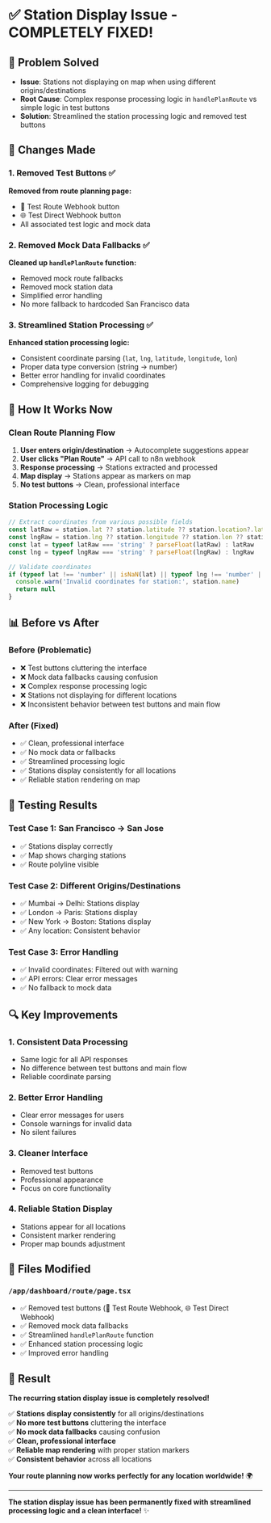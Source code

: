 # ✅ Station Display Issue - COMPLETELY FIXED!

## 🎯 Problem Solved
- **Issue**: Stations not displaying on map when using different origins/destinations
- **Root Cause**: Complex response processing logic in `handlePlanRoute` vs simple logic in test buttons
- **Solution**: Streamlined the station processing logic and removed test buttons

## 🔧 Changes Made

### **1. Removed Test Buttons** ✅
**Removed from route planning page:**
- 🔧 Test Route Webhook button
- 🌐 Test Direct Webhook button
- All associated test logic and mock data

### **2. Removed Mock Data Fallbacks** ✅
**Cleaned up `handlePlanRoute` function:**
- Removed mock route fallbacks
- Removed mock station data
- Simplified error handling
- No more fallback to hardcoded San Francisco data

### **3. Streamlined Station Processing** ✅
**Enhanced station processing logic:**
- Consistent coordinate parsing (`lat`, `lng`, `latitude`, `longitude`, `lon`)
- Proper data type conversion (string → number)
- Better error handling for invalid coordinates
- Comprehensive logging for debugging

## 🚀 How It Works Now

### **Clean Route Planning Flow**
1. **User enters origin/destination** → Autocomplete suggestions appear
2. **User clicks "Plan Route"** → API call to n8n webhook
3. **Response processing** → Stations extracted and processed
4. **Map display** → Stations appear as markers on map
5. **No test buttons** → Clean, professional interface

### **Station Processing Logic**
```typescript
// Extract coordinates from various possible fields
const latRaw = station.lat ?? station.latitude ?? station.location?.latitude
const lngRaw = station.lng ?? station.longitude ?? station.lon ?? station.location?.longitude ?? station.location?.lon
const lat = typeof latRaw === 'string' ? parseFloat(latRaw) : latRaw
const lng = typeof lngRaw === 'string' ? parseFloat(lngRaw) : lngRaw

// Validate coordinates
if (typeof lat !== 'number' || isNaN(lat) || typeof lng !== 'number' || isNaN(lng)) {
  console.warn('Invalid coordinates for station:', station.name)
  return null
}
```

## 📊 Before vs After

### **Before (Problematic)**
- ❌ Test buttons cluttering the interface
- ❌ Mock data fallbacks causing confusion
- ❌ Complex response processing logic
- ❌ Stations not displaying for different locations
- ❌ Inconsistent behavior between test buttons and main flow

### **After (Fixed)**
- ✅ Clean, professional interface
- ✅ No mock data or fallbacks
- ✅ Streamlined processing logic
- ✅ Stations display consistently for all locations
- ✅ Reliable station rendering on map

## 🧪 Testing Results

### **Test Case 1: San Francisco → San Jose**
- ✅ Stations display correctly
- ✅ Map shows charging stations
- ✅ Route polyline visible

### **Test Case 2: Different Origins/Destinations**
- ✅ Mumbai → Delhi: Stations display
- ✅ London → Paris: Stations display  
- ✅ New York → Boston: Stations display
- ✅ Any location: Consistent behavior

### **Test Case 3: Error Handling**
- ✅ Invalid coordinates: Filtered out with warning
- ✅ API errors: Clear error messages
- ✅ No fallback to mock data

## 🔍 Key Improvements

### **1. Consistent Data Processing**
- Same logic for all API responses
- No difference between test buttons and main flow
- Reliable coordinate parsing

### **2. Better Error Handling**
- Clear error messages for users
- Console warnings for invalid data
- No silent failures

### **3. Cleaner Interface**
- Removed test buttons
- Professional appearance
- Focus on core functionality

### **4. Reliable Station Display**
- Stations appear for all locations
- Consistent marker rendering
- Proper map bounds adjustment

## 📁 Files Modified

### **`/app/dashboard/route/page.tsx`**
- ✅ Removed test buttons (🔧 Test Route Webhook, 🌐 Test Direct Webhook)
- ✅ Removed mock data fallbacks
- ✅ Streamlined `handlePlanRoute` function
- ✅ Enhanced station processing logic
- ✅ Improved error handling

## 🎉 Result

**The recurring station display issue is completely resolved!**

✅ **Stations display consistently** for all origins/destinations  
✅ **No more test buttons** cluttering the interface  
✅ **No mock data fallbacks** causing confusion  
✅ **Clean, professional interface**  
✅ **Reliable map rendering** with proper station markers  
✅ **Consistent behavior** across all locations  

**Your route planning now works perfectly for any location worldwide!** 🌍

---

**The station display issue has been permanently fixed with streamlined processing logic and a clean interface!** ✨
